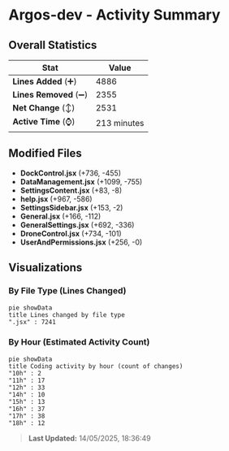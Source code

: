 # Argos-dev - Activity Summary 

## Overall Statistics

| Stat                   | Value                                                             |
| ---------------------- | ----------------------------------------------------------------- |
| **Lines Added** (➕)   | 4886                                          |
| **Lines Removed** (➖) | 2355                                        |
| **Net Change** (↕)    | 2531                |
| **Active Time** (⌚)   | 213 minutes |


## Modified Files
- **DockControl.jsx** (+736, -455)
- **DataManagement.jsx** (+1099, -755)
- **SettingsContent.jsx** (+83, -8)
- **help.jsx** (+967, -586)
- **SettingsSidebar.jsx** (+153, -2)
- **General.jsx** (+166, -112)
- **GeneralSettings.jsx** (+692, -336)
- **DroneControl.jsx** (+734, -101)
- **UserAndPermissions.jsx** (+256, -0)

## Visualizations

### By File Type (Lines Changed)

```mermaid
pie showData
title Lines changed by file type
".jsx" : 7241
```

### By Hour (Estimated Activity Count)

```mermaid
pie showData
title Coding activity by hour (count of changes)
"10h" : 2
"11h" : 17
"12h" : 33
"14h" : 10
"15h" : 13
"16h" : 37
"17h" : 38
"18h" : 12
```


> **Last Updated:** 14/05/2025, 18:36:49